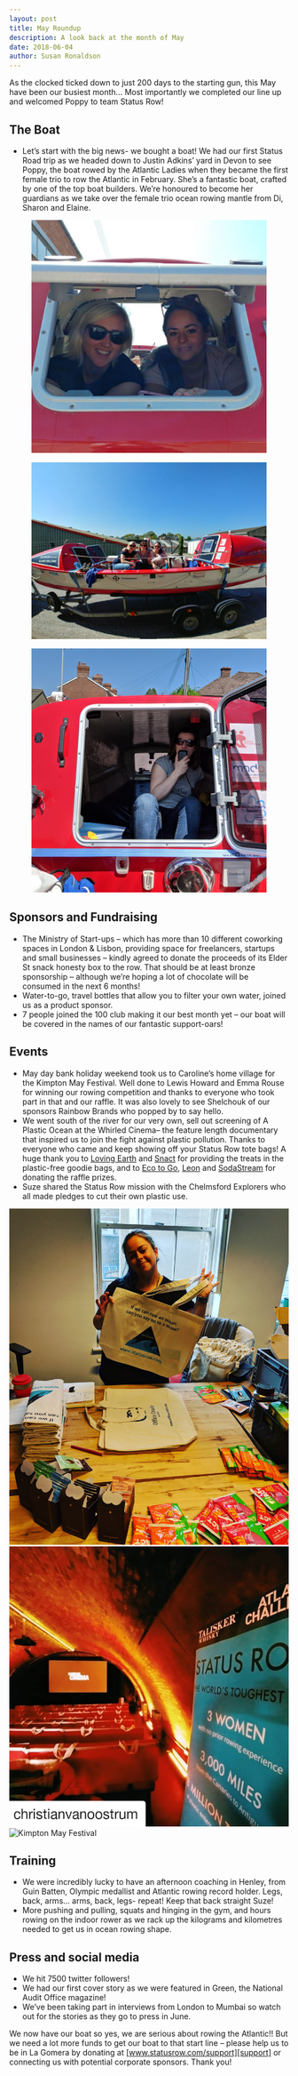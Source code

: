 ```yaml
---
layout: post
title: May Roundup
description: A look back at the month of May
date: 2018-06-04
author: Susan Ronaldson
---
```

[support]: /support

As the clocked ticked down to just 200 days to the starting gun, this May have been our busiest month…
Most importantly we completed our line up and welcomed Poppy to team Status Row!

## The Boat
* Let’s start with the big news- we bought a boat! We had our first Status Road trip as we headed down to
Justin Adkins’ yard in Devon to see Poppy, the boat rowed by the Atlantic Ladies when they became the
first female trio to row the Atlantic in February. She’s a fantastic boat, crafted by one of the top boat
builders. We’re honoured to become her guardians as we take over the female trio ocean rowing mantle
from Di, Sharon and Elaine.

<div class="Blog__Post--image_3-col row">
  <div class="col-xs-12 col-sm-4">
    <figure>
      <img class="Blog__Post--image" alt="Susan with the toilet" src="/assets/images/blogs/may_roundup/caroline_jess_poppy.jpg" />
  </figure>
  </div>
  <div class="col-xs-12 col-sm-4">
    <figure>
      <img class="Blog__Post--image" alt="Susan at the gym" src="/assets/images/blogs/may_roundup/meet_our_boat_poppy.jpg" />
    </figure>
  </div>
  <div class="col-xs-12 col-sm-4">
    <figure>
      <img class="Blog__Post--image" alt="Susan with the toilet" src="/assets/images/blogs/may_roundup/susan_poppy.jpg" />
  </figure>
  </div>
</div>


## Sponsors and Fundraising
* The Ministry of Start-ups – which has more than 10 different coworking spaces in London &amp; Lisbon,
providing space for freelancers, startups and small businesses – kindly agreed to donate the proceeds of
its Elder St snack honesty box to the row. That should be at least bronze sponsorship – although we’re
hoping a lot of chocolate will be consumed in the next 6 months!
* Water-to-go, travel bottles that allow you to filter your own water, joined us as a product sponsor.
* 7 people joined the 100 club making it our best month yet – our boat will be covered in the names of our
fantastic support-oars!

## Events
* May day bank holiday weekend took us to Caroline’s home village for the Kimpton May Festival. Well
done to Lewis Howard and Emma Rouse for winning our rowing competition and thanks to everyone
who took part in that and our raffle. It was also lovely to see Shelchouk of our sponsors Rainbow Brands
who popped by to say hello.
* We went south of the river for our very own, sell out screening of A Plastic Ocean at the Whirled
Cinema– the feature length documentary that inspired us to join the fight against plastic pollution.
Thanks to everyone who came and keep showing off your Status Row tote bags! A huge thank you to <a href="http://lovingearth.com/" target="_blank">Loving Earth</a> and <a href="https://snact.co.uk/" target="_blank">Snact</a> for providing the treats in the plastic-free goodie bags, and to <a href="https://www.ecotogo.eco/" target="_blank">Eco to Go</a>, <a href="https://leon.co/" target="_blank">Leon</a> and <a href="http://www.sodastream.co.uk/" target="_blank">SodaStream</a> for donating the raffle prizes.
* Suze shared the Status Row mission with the Chelmsford Explorers who all made pledges to cut their
own plastic use.

<div class="Blog__Post--image_3-col row">
  <div class="col-xs-12 col-sm-4">
    <img class="Blog__Post--image" alt="Jess preparing the plastic-free goodie bags" src="/assets/images/blogs/may_roundup/plastic_free_goodie_bags.jpg" />
  </div>
  <div class="col-xs-12 col-sm-4">
    <img class="Blog__Post--image" alt="A Plastic Ocean at Whirled Cinema" src="/assets/images/blogs/may_roundup/whirled_cinema.jpg" />
  </div>
  <div class="col-xs-12 col-sm-4">
    <img class="Blog__Post--image" alt="Kimpton May Festival" src="/assets/images/blogs/may_roundup/kimpton_may_festival.jpg" />
  </div>
</div>


## Training
* We were incredibly lucky to have an afternoon coaching in Henley, from Guin Batten, Olympic medallist
and Atlantic rowing record holder. Legs, back, arms… arms, back, legs- repeat! Keep that back straight
Suze!
* More pushing and pulling, squats and hinging in the gym, and hours rowing on the indoor rower as we
rack up the kilograms and kilometres needed to get us in ocean rowing shape.

## Press and social media

* We hit 7500 twitter followers!
* We had our first cover story as we were featured in Green, the National Audit Office magazine!
* We’ve been taking part in interviews from London to Mumbai so watch out for the stories as they go to
press in June.

We now have our boat so yes, we are serious about rowing the Atlantic!! But we need a lot more funds to get
our boat to that start line – please help us to be in La Gomera by donating at [www.statusrow.com/support][support] or
connecting us with potential corporate sponsors. Thank you!
